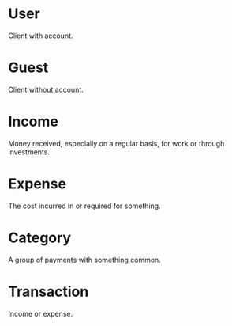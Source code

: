 # User
Client with account.
# Guest
Client without account.
# Income 
Money received, especially on a regular basis, for work or through investments.
# Expense 
The cost incurred in or required for something.
# Category 
A group of payments with something common.
# Transaction
Income or expense.
